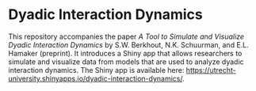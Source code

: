 # Dyadic Interaction Dynamics

This repository accompanies the paper *A Tool to Simulate and Visualize Dyadic Interaction Dynamics* by S.W. Berkhout, N.K. Schuurman, and E.L. Hamaker (preprint). It introduces a Shiny app that allows researchers to simulate and visualize data from models that are used to analyze dyadic interaction dynamics. The Shiny app is available here: https://utrecht-university.shinyapps.io/dyadic-interaction-dynamics/.
